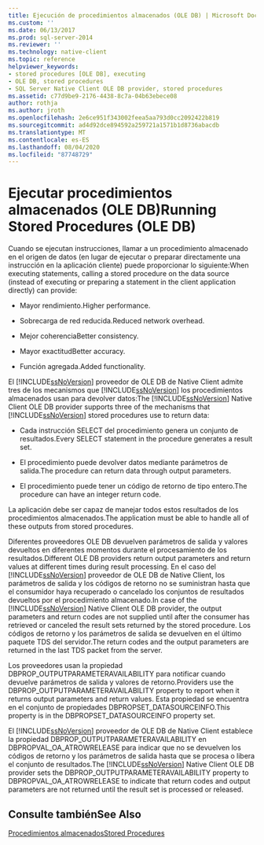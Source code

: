 ```yaml
---
title: Ejecución de procedimientos almacenados (OLE DB) | Microsoft Docs
ms.custom: ''
ms.date: 06/13/2017
ms.prod: sql-server-2014
ms.reviewer: ''
ms.technology: native-client
ms.topic: reference
helpviewer_keywords:
- stored procedures [OLE DB], executing
- OLE DB, stored procedures
- SQL Server Native Client OLE DB provider, stored procedures
ms.assetid: c77d9be9-2176-4438-8c7a-04b63ebece08
author: rothja
ms.author: jroth
ms.openlocfilehash: 2e6ce951f343002feea5aa793d0cc2092422b819
ms.sourcegitcommit: ad4d92dce894592a259721a1571b1d8736abacdb
ms.translationtype: MT
ms.contentlocale: es-ES
ms.lasthandoff: 08/04/2020
ms.locfileid: "87748729"
---
```

# <a name="running-stored-procedures-ole-db"></a><span data-ttu-id="7d7ac-102">Ejecutar procedimientos almacenados (OLE DB)</span><span class="sxs-lookup"><span data-stu-id="7d7ac-102">Running Stored Procedures (OLE DB)</span></span>
  <span data-ttu-id="7d7ac-103">Cuando se ejecutan instrucciones, llamar a un procedimiento almacenado en el origen de datos (en lugar de ejecutar o preparar directamente una instrucción en la aplicación cliente) puede proporcionar lo siguiente:</span><span class="sxs-lookup"><span data-stu-id="7d7ac-103">When executing statements, calling a stored procedure on the data source (instead of executing or preparing a statement in the client application directly) can provide:</span></span>  
  
-   <span data-ttu-id="7d7ac-104">Mayor rendimiento.</span><span class="sxs-lookup"><span data-stu-id="7d7ac-104">Higher performance.</span></span>  
  
-   <span data-ttu-id="7d7ac-105">Sobrecarga de red reducida.</span><span class="sxs-lookup"><span data-stu-id="7d7ac-105">Reduced network overhead.</span></span>  
  
-   <span data-ttu-id="7d7ac-106">Mejor coherencia</span><span class="sxs-lookup"><span data-stu-id="7d7ac-106">Better consistency.</span></span>  
  
-   <span data-ttu-id="7d7ac-107">Mayor exactitud</span><span class="sxs-lookup"><span data-stu-id="7d7ac-107">Better accuracy.</span></span>  
  
-   <span data-ttu-id="7d7ac-108">Función agregada.</span><span class="sxs-lookup"><span data-stu-id="7d7ac-108">Added functionality.</span></span>  
  
 <span data-ttu-id="7d7ac-109">El [!INCLUDE[ssNoVersion](../../../includes/ssnoversion-md.md)] proveedor de OLE DB de Native Client admite tres de los mecanismos que [!INCLUDE[ssNoVersion](../../../includes/ssnoversion-md.md)] los procedimientos almacenados usan para devolver datos:</span><span class="sxs-lookup"><span data-stu-id="7d7ac-109">The [!INCLUDE[ssNoVersion](../../../includes/ssnoversion-md.md)] Native Client OLE DB provider supports three of the mechanisms that [!INCLUDE[ssNoVersion](../../../includes/ssnoversion-md.md)] stored procedures use to return data:</span></span>  
  
-   <span data-ttu-id="7d7ac-110">Cada instrucción SELECT del procedimiento genera un conjunto de resultados.</span><span class="sxs-lookup"><span data-stu-id="7d7ac-110">Every SELECT statement in the procedure generates a result set.</span></span>  
  
-   <span data-ttu-id="7d7ac-111">El procedimiento puede devolver datos mediante parámetros de salida.</span><span class="sxs-lookup"><span data-stu-id="7d7ac-111">The procedure can return data through output parameters.</span></span>  
  
-   <span data-ttu-id="7d7ac-112">El procedimiento puede tener un código de retorno de tipo entero.</span><span class="sxs-lookup"><span data-stu-id="7d7ac-112">The procedure can have an integer return code.</span></span>  
  
 <span data-ttu-id="7d7ac-113">La aplicación debe ser capaz de manejar todos estos resultados de los procedimientos almacenados.</span><span class="sxs-lookup"><span data-stu-id="7d7ac-113">The application must be able to handle all of these outputs from stored procedures.</span></span>  
  
 <span data-ttu-id="7d7ac-114">Diferentes proveedores OLE DB devuelven parámetros de salida y valores devueltos en diferentes momentos durante el procesamiento de los resultados.</span><span class="sxs-lookup"><span data-stu-id="7d7ac-114">Different OLE DB providers return output parameters and return values at different times during result processing.</span></span> <span data-ttu-id="7d7ac-115">En el caso del [!INCLUDE[ssNoVersion](../../../includes/ssnoversion-md.md)] proveedor de OLE DB de Native Client, los parámetros de salida y los códigos de retorno no se suministran hasta que el consumidor haya recuperado o cancelado los conjuntos de resultados devueltos por el procedimiento almacenado.</span><span class="sxs-lookup"><span data-stu-id="7d7ac-115">In case of the [!INCLUDE[ssNoVersion](../../../includes/ssnoversion-md.md)] Native Client OLE DB provider, the output parameters and return codes are not supplied until after the consumer has retrieved or canceled the result sets returned by the stored procedure.</span></span> <span data-ttu-id="7d7ac-116">Los códigos de retorno y los parámetros de salida se devuelven en el último paquete TDS del servidor.</span><span class="sxs-lookup"><span data-stu-id="7d7ac-116">The return codes and the output parameters are returned in the last TDS packet from the server.</span></span>  
  
 <span data-ttu-id="7d7ac-117">Los proveedores usan la propiedad DBPROP_OUTPUTPARAMETERAVAILABILITY para notificar cuando devuelve parámetros de salida y valores de retorno.</span><span class="sxs-lookup"><span data-stu-id="7d7ac-117">Providers use the DBPROP_OUTPUTPARAMETERAVAILABILITY property to report when it returns output parameters and return values.</span></span> <span data-ttu-id="7d7ac-118">Esta propiedad se encuentra en el conjunto de propiedades DBPROPSET_DATASOURCEINFO.</span><span class="sxs-lookup"><span data-stu-id="7d7ac-118">This property is in the DBPROPSET_DATASOURCEINFO property set.</span></span>  
  
 <span data-ttu-id="7d7ac-119">El [!INCLUDE[ssNoVersion](../../../includes/ssnoversion-md.md)] proveedor de OLE DB de Native Client establece la propiedad DBPROP_OUTPUTPARAMETERAVAILABILITY en DBPROPVAL_OA_ATROWRELEASE para indicar que no se devuelven los códigos de retorno y los parámetros de salida hasta que se procesa o libera el conjunto de resultados.</span><span class="sxs-lookup"><span data-stu-id="7d7ac-119">The [!INCLUDE[ssNoVersion](../../../includes/ssnoversion-md.md)] Native Client OLE DB provider sets the DBPROP_OUTPUTPARAMETERAVAILABILITY property to DBPROPVAL_OA_ATROWRELEASE to indicate that return codes and output parameters are not returned until the result set is processed or released.</span></span>  
  
## <a name="see-also"></a><span data-ttu-id="7d7ac-120">Consulte también</span><span class="sxs-lookup"><span data-stu-id="7d7ac-120">See Also</span></span>  
 [<span data-ttu-id="7d7ac-121">Procedimientos almacenados</span><span class="sxs-lookup"><span data-stu-id="7d7ac-121">Stored Procedures</span></span>](stored-procedures.md)  
  
  

